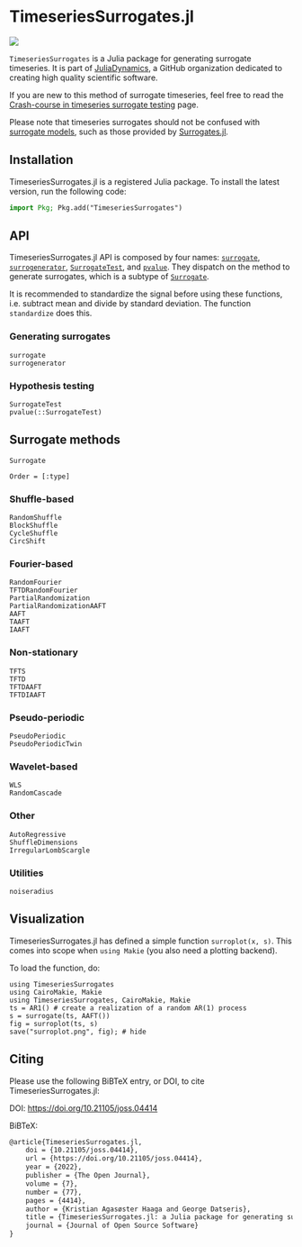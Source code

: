 # TimeseriesSurrogates.jl

![](surroplot.png)

`TimeseriesSurrogates` is a Julia package for generating surrogate timeseries. It is part of [JuliaDynamics](https://juliadynamics.github.io/JuliaDynamics/), a GitHub organization dedicated to creating high quality scientific software.

If you are new to this method of surrogate timeseries, feel free to read the [Crash-course in timeseries surrogate testing](@ref) page.

Please note that timeseries surrogates should not be confused with [surrogate models](https://en.wikipedia.org/wiki/Surrogate_model), such as those provided by [Surrogates.jl](https://github.com/SciML/Surrogates.jl).

## Installation

TimeseriesSurrogates.jl is a registered Julia package. To install the latest version, run the following code:

```julia
import Pkg; Pkg.add("TimeseriesSurrogates")
```

## API

TimeseriesSurrogates.jl API is composed by four names: [`surrogate`](@ref), [`surrogenerator`](@ref), [`SurrogateTest`](@ref), and [`pvalue`](@ref). They dispatch on the method to generate surrogates, which is a subtype of [`Surrogate`](@ref).

It is recommended to standardize the signal before using these functions, i.e. subtract mean and divide by standard deviation. The function `standardize` does this.

### Generating surrogates

```@docs
surrogate
surrogenerator
```

### Hypothesis testing

```@docs
SurrogateTest
pvalue(::SurrogateTest)
```

## Surrogate methods

```@docs
Surrogate
```

```@index
Order = [:type]
```

### Shuffle-based

```@docs
RandomShuffle
BlockShuffle
CycleShuffle
CircShift
```

### Fourier-based

```@docs
RandomFourier
TFTDRandomFourier
PartialRandomization
PartialRandomizationAAFT
AAFT
TAAFT
IAAFT
```

### Non-stationary

```@docs
TFTS
TFTD
TFTDAAFT
TFTDIAAFT
```

### Pseudo-periodic

```@docs
PseudoPeriodic
PseudoPeriodicTwin
```

### Wavelet-based

```@docs
WLS
RandomCascade
```

### Other

```@doc
AutoRegressive
ShuffleDimensions
IrregularLombScargle
```

### Utilities

```@docs
noiseradius
```

## Visualization

TimeseriesSurrogates.jl has defined a simple function `surroplot(x, s)`.
This comes into scope when `using Makie` (you also need a plotting backend).

To load the function, do:

```@example MAIN
using TimeseriesSurrogates
using CairoMakie, Makie
using TimeseriesSurrogates, CairoMakie, Makie
ts = AR1() # create a realization of a random AR(1) process
s = surrogate(ts, AAFT())
fig = surroplot(ts, s)
save("surroplot.png", fig); # hide
```

## Citing

Please use the following BiBTeX entry, or DOI, to cite TimeseriesSurrogates.jl:

DOI: https://doi.org/10.21105/joss.04414

BiBTeX:

```latex
@article{TimeseriesSurrogates.jl,
    doi = {10.21105/joss.04414},
    url = {https://doi.org/10.21105/joss.04414},
    year = {2022},
    publisher = {The Open Journal},
    volume = {7},
    number = {77},
    pages = {4414},
    author = {Kristian Agasøster Haaga and George Datseris},
    title = {TimeseriesSurrogates.jl: a Julia package for generating surrogate data},
    journal = {Journal of Open Source Software}
}
```
